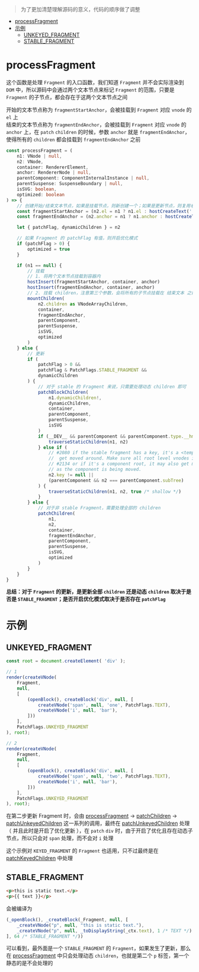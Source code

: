 > 为了更加清楚理解源码的意义，代码的顺序做了调整  

<!-- TOC -->

- [processFragment](#processfragment)
- [示例](#示例)
    - [UNKEYED_FRAGMENT](#unkeyed_fragment)
    - [STABLE_FRAGMENT](#stable_fragment)

<!-- /TOC -->

# processFragment  
这个函数是处理 `Fragment` 的入口函数，我们知道 `Fragment` 并不会实际渲染到 `DOM` 中，所以源码中会通过两个文本节点来标记 `Fragment` 的范围，只要是 `Fragment` 的子节点，都会存在于这两个文本节点之间  

开始的文本节点称为 `fragmentStartAnchor`，会被挂载到 `Fragment` 对应 `vnode` 的 `el` 上  
结束的文本节点称为 `fragmentEndAnchor`，会被挂载到 `Fragment` 对应 `vnode` 的 `anchor` 上，在 `patch` `children` 的时候，参数 `anchor` 就是 `fragmentEndAnchor`，使得所有的 `children` 都会挂载到 `fragmentEndAnchor` 之前  

```typescript
const processFragment = (
    n1: VNode | null,
    n2: VNode,
    container: RendererElement,
    anchor: RendererNode | null,
    parentComponent: ComponentInternalInstance | null,
    parentSuspense: SuspenseBoundary | null,
    isSVG: boolean,
    optimized: boolean
) => {
    // 创建开始/结束文本节点，如果是挂载节点，则新创建一个；如果是更新节点，则复用老 vnode 的文本节点
    const fragmentStartAnchor = (n2.el = n1 ? n1.el : hostCreateText(''))!
    const fragmentEndAnchor = (n2.anchor = n1 ? n1.anchor : hostCreateText(''))!

    let { patchFlag, dynamicChildren } = n2

    // 如果 Fragment 的 patchFlag 有值，则开启优化模式
    if (patchFlag > 0) {
        optimized = true
    }

    if (n1 == null) {
        // 挂载
        // 1. 将两个文本节点挂载到容器内
        hostInsert(fragmentStartAnchor, container, anchor)
        hostInsert(fragmentEndAnchor, container, anchor)
        // 2. 挂载 children，注意第三个参数，会将所有的子节点挂载在 结束文本 之前
        mountChildren(
            n2.children as VNodeArrayChildren,
            container,
            fragmentEndAnchor,
            parentComponent,
            parentSuspense,
            isSVG,
            optimized
        )
    } else {
        // 更新
        if (
            patchFlag > 0 &&
            patchFlag & PatchFlags.STABLE_FRAGMENT &&
            dynamicChildren
        ) {
            // 对于 stable 的 Fragment 来说，只需要处理动态 children 即可
            patchBlockChildren(
                n1.dynamicChildren!,
                dynamicChildren,
                container,
                parentComponent,
                parentSuspense,
                isSVG
            )
            if (__DEV__ && parentComponent && parentComponent.type.__hmrId) {
                traverseStaticChildren(n1, n2)
            } else if (
                // #2080 if the stable fragment has a key, it's a <template v-for> that may
                //  get moved around. Make sure all root level vnodes inherit el.
                // #2134 or if it's a component root, it may also get moved around
                // as the component is being moved.
                n2.key != null ||
                (parentComponent && n2 === parentComponent.subTree)
            ) {
                traverseStaticChildren(n1, n2, true /* shallow */)
            }
        } else {
            // 对于非 stable Fragment，需要处理全部的 children
            patchChildren(
                n1,
                n2,
                container,
                fragmentEndAnchor,
                parentComponent,
                parentSuspense,
                isSVG,
                optimized
            )
        }
    }
}
```   

**总结：对于 `Fragment` 的更新，是更新全部 `children` 还是动态 `children` 取决于是否是 `STABLE_FRAGMENT`；是否开启优化模式取决于是否存在 `patchFlag`**  

# 示例  

## UNKEYED_FRAGMENT  

```typescript
const root = document.createElement( 'div' );

// 1
render(createVNode(
    Fragment,
    null,
    [
        (openBlock(), createBlock('div', null, [
            createVNode('span', null, 'one', PatchFlags.TEXT),
            createVNode('i', null, 'bar'),
        ]))
    ],
    PatchFlags.UNKEYED_FRAGMENT
), root);

// 2
render(createVNode(
    Fragment,
    null,
    [
        (openBlock(), createBlock('div', null, [
            createVNode('span', null, 'two', PatchFlags.TEXT),
            createVNode('i', null, 'bar'),
        ]))
    ],
    PatchFlags.UNKEYED_FRAGMENT
), root);
```  

在第二步更新 Fragment 时，会由 [processFragment](#processFragment) -> [patchChildren](https://github.com/linhaotxl/frontend/blob/master/packages/vue/runtime-core/renderer/element/children/README.md#patchChildren) -> [patchUnkeyedChildren](https://github.com/linhaotxl/frontend/blob/master/packages/vue/runtime-core/renderer/element/children/README.md#patchunkeyedchildren) 这一系列的调用，最终在 [patchUnkeyedChildren](https://github.com/linhaotxl/frontend/blob/master/packages/vue/runtime-core/renderer/element/children/README.md#patchunkeyedchildren) 处理（ 并且此时是开启了优化更新 ），在 `patch` `div` 时，由于开启了优化且存在动态子节点，所以只会对 `span` 处理，而不会对 `i` 处理  

这个示例对 `KEYED_FRAGMENT` 的 `Fragment` 也适用，只不过最终是在 [patchKeyedChildren](https://github.com/linhaotxl/frontend/blob/master/packages/vue/runtime-core/renderer/element/children/README.md#patchkeyedchildren) 中处理  

## STABLE_FRAGMENT  

```html
<p>this is static text.</p>
<p>{{ text }}</p>
```  

会被编译为  

```typescript
(_openBlock(), _createBlock(_Fragment, null, [
    _createVNode("p", null, "this is static text."),
    _createVNode("p", null, _toDisplayString(_ctx.text), 1 /* TEXT */)
], 64 /* STABLE_FRAGMENT */))
```  

可以看到，最外面是一个 `STABLE_FRAGMENT` 的 `Fragment`，如果发生了更新，那么在 [processFragment](#processFragment) 中只会处理动态 `children`，也就是第二个 `p` 标签，第一个静态的是不会处理的  
